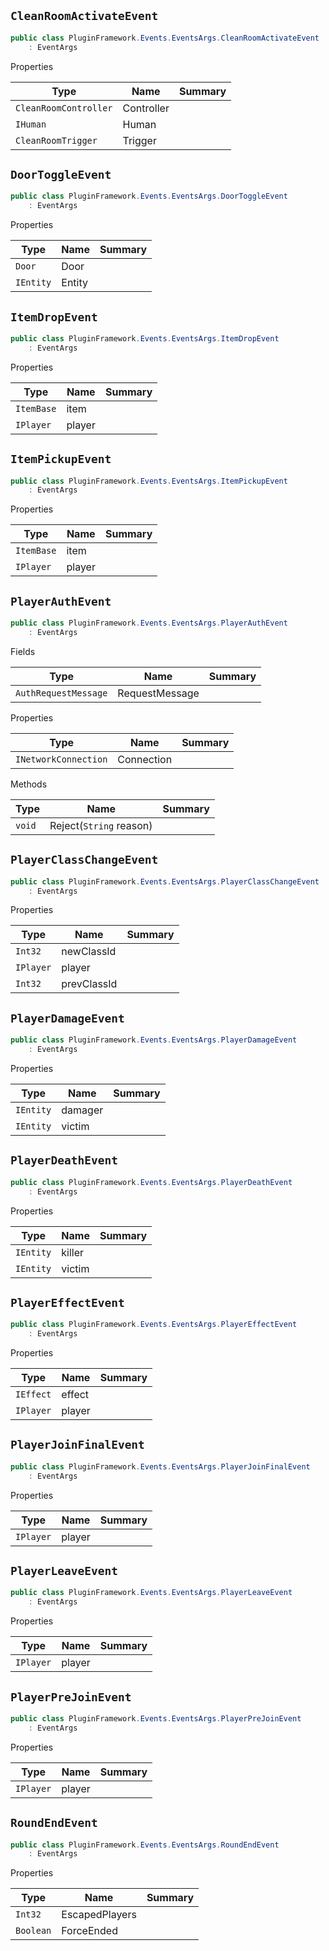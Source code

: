## `CleanRoomActivateEvent`

```csharp
public class PluginFramework.Events.EventsArgs.CleanRoomActivateEvent
    : EventArgs

```

Properties

| Type | Name | Summary | 
| --- | --- | --- | 
| `CleanRoomController` | Controller |  | 
| `IHuman` | Human |  | 
| `CleanRoomTrigger` | Trigger |  | 


## `DoorToggleEvent`

```csharp
public class PluginFramework.Events.EventsArgs.DoorToggleEvent
    : EventArgs

```

Properties

| Type | Name | Summary | 
| --- | --- | --- | 
| `Door` | Door |  | 
| `IEntity` | Entity |  | 


## `ItemDropEvent`

```csharp
public class PluginFramework.Events.EventsArgs.ItemDropEvent
    : EventArgs

```

Properties

| Type | Name | Summary | 
| --- | --- | --- | 
| `ItemBase` | item |  | 
| `IPlayer` | player |  | 


## `ItemPickupEvent`

```csharp
public class PluginFramework.Events.EventsArgs.ItemPickupEvent
    : EventArgs

```

Properties

| Type | Name | Summary | 
| --- | --- | --- | 
| `ItemBase` | item |  | 
| `IPlayer` | player |  | 


## `PlayerAuthEvent`

```csharp
public class PluginFramework.Events.EventsArgs.PlayerAuthEvent
    : EventArgs

```

Fields

| Type | Name | Summary | 
| --- | --- | --- | 
| `AuthRequestMessage` | RequestMessage |  | 


Properties

| Type | Name | Summary | 
| --- | --- | --- | 
| `INetworkConnection` | Connection |  | 


Methods

| Type | Name | Summary | 
| --- | --- | --- | 
| `void` | Reject(`String` reason) |  | 


## `PlayerClassChangeEvent`

```csharp
public class PluginFramework.Events.EventsArgs.PlayerClassChangeEvent
    : EventArgs

```

Properties

| Type | Name | Summary | 
| --- | --- | --- | 
| `Int32` | newClassId |  | 
| `IPlayer` | player |  | 
| `Int32` | prevClassId |  | 


## `PlayerDamageEvent`

```csharp
public class PluginFramework.Events.EventsArgs.PlayerDamageEvent
    : EventArgs

```

Properties

| Type | Name | Summary | 
| --- | --- | --- | 
| `IEntity` | damager |  | 
| `IEntity` | victim |  | 


## `PlayerDeathEvent`

```csharp
public class PluginFramework.Events.EventsArgs.PlayerDeathEvent
    : EventArgs

```

Properties

| Type | Name | Summary | 
| --- | --- | --- | 
| `IEntity` | killer |  | 
| `IEntity` | victim |  | 


## `PlayerEffectEvent`

```csharp
public class PluginFramework.Events.EventsArgs.PlayerEffectEvent
    : EventArgs

```

Properties

| Type | Name | Summary | 
| --- | --- | --- | 
| `IEffect` | effect |  | 
| `IPlayer` | player |  | 


## `PlayerJoinFinalEvent`

```csharp
public class PluginFramework.Events.EventsArgs.PlayerJoinFinalEvent
    : EventArgs

```

Properties

| Type | Name | Summary | 
| --- | --- | --- | 
| `IPlayer` | player |  | 


## `PlayerLeaveEvent`

```csharp
public class PluginFramework.Events.EventsArgs.PlayerLeaveEvent
    : EventArgs

```

Properties

| Type | Name | Summary | 
| --- | --- | --- | 
| `IPlayer` | player |  | 


## `PlayerPreJoinEvent`

```csharp
public class PluginFramework.Events.EventsArgs.PlayerPreJoinEvent
    : EventArgs

```

Properties

| Type | Name | Summary | 
| --- | --- | --- | 
| `IPlayer` | player |  | 


## `RoundEndEvent`

```csharp
public class PluginFramework.Events.EventsArgs.RoundEndEvent
    : EventArgs

```

Properties

| Type | Name | Summary | 
| --- | --- | --- | 
| `Int32` | EscapedPlayers |  | 
| `Boolean` | ForceEnded |  | 


